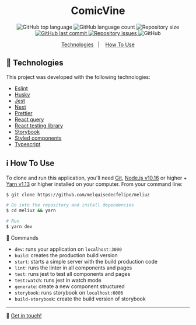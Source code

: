<h1 align="center">ComicVine</h1>

<p align="center">
  <img alt="GitHub top language" src="https://img.shields.io/github/languages/top/melquisedecfelipe/meliuz.svg">

  <img alt="GitHub language count" src="https://img.shields.io/github/languages/count/melquisedecfelipe/meliuz.svg">

  <img alt="Repository size" src="https://img.shields.io/github/repo-size/melquisedecfelipe/meliuz.svg">

  <a href="https://github.com/melquisedecfelipe/meliuz/commits/master">
    <img alt="GitHub last commit" src="https://img.shields.io/github/last-commit/melquisedecfelipe/meliuz.svg">
  </a>

  <a href="https://github.com/melquisedecfelipe/meliuz/issues">
    <img alt="Repository issues" src="https://img.shields.io/github/issues/melquisedecfelipe/meliuz.svg">
  </a>

  <img alt="GitHub" src="https://img.shields.io/github/license/melquisedecfelipe/meliuz.svg">
</p>

<p align="center">
  <a href="#rocket-technologies">Technologies</a>&nbsp;&nbsp;&nbsp;|&nbsp;&nbsp;&nbsp;
  <a href="#information_source-how-to-use">How To Use</a>
</p>

## :rocket: Technologies

This project was developed with the following technologies:

- [Eslint](https://eslint.org/)
- [Husky](https://github.com/typicode/husky)
- [Jest](https://jestjs.io/)
- [Next](https://nextjs.org/)
- [Prettier](https://prettier.io/)
- [React query](https://react-query.tanstack.com/)
- [React testing library](https://testing-library.com/docs/react-testing-library/intro)
- [Storybook](https://storybook.js.org/)
- [Styled components](https://styled-components.com/)
- [Typescript](https://www.typescriptlang.org/)

## :information_source: How To Use

To clone and run this application, you'll need [Git](https://git-scm.com), [Node.js v10.16](https://nodejs.org/) or higher + [Yarn v1.13](https://yarnpkg.com/) or higher installed on your computer. From your command line:

```bash
$ git clone https://github.com/melquisedecfelipe/meliuz

# Go into the repository and install dependencies
$ cd meliuz && yarn

# Run
$ yarn dev
```

🔨 Commands
- `dev`: runs your application on `localhost:3000`
- `build`: creates the production build version
- `start`: starts a simple server with the build production code
- `lint`: runs the linter in all components and pages
- `test`: runs jest to test all components and pages
- `test:watch`: runs jest in watch mode
- `generate`: create a new component structured
- `storybook`: runs storybook on `localhost:6006`
- `build-storybook`: create the build version of storybook

---

:wave: [Get in touch!](https://www.linkedin.com/in/melquisedecfelipe/)

